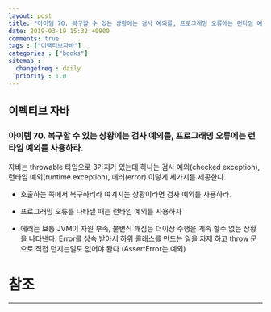 ```yaml
---
layout: post
title: "아이템 70. 복구할 수 있는 상황에는 검사 예외를, 프로그래밍 오류에는 런타임 예외를 사용하라."
date: 2019-03-19 15:32 +0900
comments: true
tags : ["이팩티브자바"]
categories : ["books"]
sitemap :
  changefreq : daily
  priority : 1.0
---
```

## 이펙티브 자바

### 아이템 70. 복구할 수 있는 상황에는 검사 예외를, 프로그래밍 오류에는 런타임 예외를 사용하라.

자바는 throwable 타입으로 3가지가 있는데 하나는 검사 예외(checked exception), 런타임 예외(runtime exception), 에러(error) 이렇게 세가지를 제공한다.

* 호출하는 쪽에서 복구하리라 여겨지는 상황이라면 검사 예외를 사용하라.

* 프로그래밍 오류를 나타낼 때는 런타임 예외를 사용하자

* 에러는 보통 JVM이 자원 부족, 불변식 깨짐등 더이상 수행을 계속 할수 없는 상황 을 나타낸다.
Error를 상속 받아서 하위 클래스를 만드는 일을 자제 하고 throw 문으로 직접 던지는일도 없어야 돤다.(AssertError는 예외)


# 참조
-----
